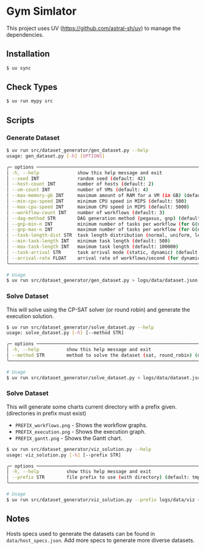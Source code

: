 # Gym Simlator

This project uses UV (https://github.com/astral-sh/uv) to manage the dependencies.

## Installation

```bash
$ uv sync
```

## Check Types

```bash
$ uv run mypy src
```

## Scripts

### Generate Dataset

```bash
$ uv run src/dataset_generator/gen_dataset.py --help
usage: gen_dataset.py [-h] [OPTIONS]

╭─ options ───────────────────────────────────────────────────────────────────────────────────────────────────────╮
│ -h, --help              show this help message and exit                                                         │
│ --seed INT              random seed (default: 42)                                                               │
│ --host-count INT        number of hosts (default: 2)                                                            │
│ --vm-count INT          number of VMs (default: 4)                                                              │
│ --max-memory-gb INT     maximum amount of RAM for a VM (in GB) (default: 10)                                    │
│ --min-cpu-speed INT     minimum CPU speed in MIPS (default: 500)                                                │
│ --max-cpu-speed INT     maximum CPU speed in MIPS (default: 5000)                                               │
│ --workflow-count INT    number of workflows (default: 3)                                                        │
│ --dag-method STR        DAG generation method (pegasus, gnp) (default: gnp)                                     │
│ --gnp-min-n INT         minimum number of tasks per workflow (for G(n,p) method) (default: 1)                   │
│ --gnp-max-n INT         maximum number of tasks per workflow (for G(n,p) method) (default: 5)                   │
│ --task-length-dist STR  task length distribution (normal, uniform, left_skewed, right_skewed) (default: normal) │
│ --min-task-length INT   minimum task length (default: 500)                                                      │
│ --max-task-length INT   maximum task length (default: 100000)                                                   │
│ --task-arrival STR      task arrival mode (static, dynamic) (default: dynamic)                                  │
│ --arrival-rate FLOAT    arrival rate of workflows/second (for dynamic arrival) (default: 3)                     │
╰─────────────────────────────────────────────────────────────────────────────────────────────────────────────────╯

# Usage
$ uv run src/dataset_generator/gen_dataset.py > logs/data/dataset.json
```

### Solve Dataset

This will solve using the CP-SAT solver (or round robin) and generate the execution solution.

```bash
$ uv run src/dataset_generator/solve_dataset.py --help
usage: solve_dataset.py [-h] [--method STR]

╭─ options ─────────────────────────────────────────────────────────────────────────╮
│ -h, --help          show this help message and exit                               │
│ --method STR        method to solve the dataset (sat, round_robin) (default: sat) │
╰───────────────────────────────────────────────────────────────────────────────────╯

# Usage
$ uv run src/dataset_generator/solve_dataset.py < logs/data/dataset.json > logs/data/solution.json
```

### Solve Dataset

This will generate some charts current directory with a prefix given. (directories in prefix must exist)

- `PREFIX_workflows.png` - Shows the workflow graphs.
- `PREFIX_execution.png` - Shows the execution graph.
- `PREFIX_gantt.png` - Shows the Gantt chart.

```bash
$ uv run src/dataset_generator/viz_solution.py --help
usage: viz_solution.py [-h] [--prefix STR]

╭─ options ───────────────────────────────────────────────────────────────────────────╮
│ -h, --help          show this help message and exit                                 │
│ --prefix STR        file prefix to use (with directory) (default: tmp/viz_solution) │
╰─────────────────────────────────────────────────────────────────────────────────────╯

# Usage
$ uv run src/dataset_generator/viz_solution.py --prefix logs/data/viz < logs/data/solution.json
```

## Notes

Hosts specs used to generate the datasets can be found in `data/host_specs.json`. Add more specs to generate more diverse datasets.
